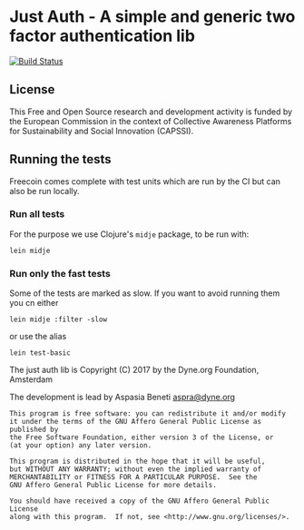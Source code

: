 # Just Auth - A simple and generic two factor authentication lib

[![Build Status](https://travis-ci.org/Commonfare-net/just-auth.svg?branch=master)](https://travis-ci.org/Commonfare-net/just-auth)

## License


This Free and Open Source research and development activity is funded by the European Commission in the context of Collective Awareness Platforms for Sustainability and Social Innovation (CAPSSI).

## Running the tests

Freecoin comes complete with test units which are run by the CI but can also be run locally.

### Run all tests

For the purpose we use Clojure's `midje` package, to be run with:

```
lein midje
```

### Run only the fast tests

Some of the tests are marked as slow. If you want to avoid running them you cn either

`lein midje :filter -slow`

or use the alias

`lein test-basic`

The just auth lib is Copyright (C) 2017 by the Dyne.org Foundation, Amsterdam

The development is lead by Aspasia Beneti <aspra@dyne.org>

```
This program is free software: you can redistribute it and/or modify
it under the terms of the GNU Affero General Public License as published by
the Free Software Foundation, either version 3 of the License, or
(at your option) any later version.

This program is distributed in the hope that it will be useful,
but WITHOUT ANY WARRANTY; without even the implied warranty of
MERCHANTABILITY or FITNESS FOR A PARTICULAR PURPOSE.  See the
GNU Affero General Public License for more details.

You should have received a copy of the GNU Affero General Public License
along with this program.  If not, see <http://www.gnu.org/licenses/>.
```
